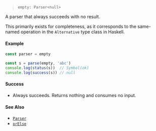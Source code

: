 <!--
 Copyright (c) 2020 Thomas J. Otterson
 
 This software is released under the MIT License.
 https://opensource.org/licenses/MIT
-->

> `empty: Parser<null>`

A parser that always succeeds with no result.

This primarily exists for completeness, as it corresponds to the same-named operation in the `Alternative` type class in Haskell.

#### Example

```javascript
const parser = empty

const s = parse(empty, 'abc')
console.log(status(s))  // Symbol(ok)
console.log(success(s)) // null
```

#### Success

* Always succeeds. Returns nothing and consumes no input.

#### See Also

* [`Parser`](../types/parser.md)
* [`orElse`](orelse.md)